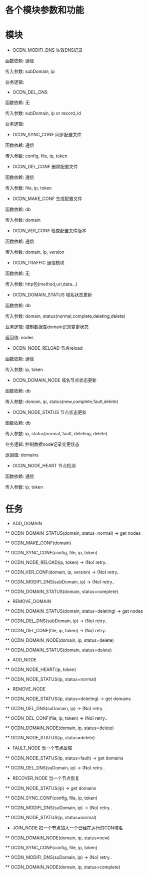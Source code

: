 各个模块参数和功能
================

# 模块

* OCDN_MODIFI_DNS 生效DNS记录

函数依赖: 通信

传入参数: subDomain, ip

业务逻辑: 


* OCDN_DEL_DNS

函数依赖: 无

传入参数: subDomain, ip or record_id

业务逻辑: 


* OCDN_SYNC_CONF 同步配置文件

函数依赖: 通信

传入参数: config, file, ip, token


* OCDN_DEL_CONF 删除配置文件

函数依赖: 通信

传入参数: file, ip, token


* OCDN_MAKE_CONF 生成配置文件

函数依赖: db

传入参数: domain


* OCDN_VER_CONF 检查配置文件版本

函数依赖: 通信

传入参数: domain, ip, version


* OCDN_TRAFFIC 通信模块

函数依赖: 无

传入参数: http包(method,url,data...)


* OCDN_DOMAIN_STATUS 域名状态更新

函数依赖: db

传入参数: domain, status(normal,complete,deleting,delete)

业务逻辑: 控制数据库domain记录变更状态

返回值: nodes


* OCDN_NODE_RELOAD 节点reload

函数依赖: 通信

传入参数: ip, token


* OCDN_DOMAIN_NODE 域名节点状态更新

函数依赖: db

传入参数: domain, ip, status(new,complete,fault,delete)


* OCDN_NODE_STATUS 节点状态更新

函数依赖: db

传入参数: ip, status(normal, fault, deleting, delete)

业务逻辑: 控制数据node记录变更状态

返回值: domains


* OCDN_NODE_HEART 节点检测

函数依赖: 通信

传入参数: ip, token


# 任务

* ADD_DOMAIN

** OCDN_DOMAIN_STATUS(domain, status=normal) -> get nodes

** OCDN_MAKE_CONF(domain)

** OCDN_SYNC_CONF(config, file, ip, token)

** OCDN_NODE_RELOAD(ip, token) -> (No) retry..

** OCDN_VER_CONF(domain, ip, version) -> (No) retry..

** OCDN_MODIFI_DNS(subDomain, ip) -> (No) retry..

** OCDN_DOMAIN_STATUS(domain, status=complete)

* REMOVE_DOMAIN

** OCDN_DOMAIN_STATUS(domain, status=deleting) -> get nodes

** OCDN_DEL_DNS(subDomain, ip) -> (No) retry..

** OCDN_DEL_CONF(file, ip, token) -> (No) retry..

** OCDN_DOMAIN_NODE(domain, ip, status=delete)

** OCDN_DOMAIN_STATUS(domain, status=delete)


* ADD_NODE

** OCDN_NODE_HEART(ip, token)

** OCDN_NODE_STATUS(ip, status=normal)


* REMOVE_NODE

** OCDN_NODE_STATUS(ip, status=deleting) -> get domains

** OCDN_DEL_DNS(suDomain, ip) -> (No) retry..

** OCDN_DEL_CONF(file, ip, token) -> (No) retry..

** OCDN_DOMAIN_NODE(domain, ip, status=delete)

** OCDN_NODE_STATUS(ip, status=delete)


* FAULT_NODE 当一个节点故障

** OCDN_NODE_STATUS(ip, status=fault) -> get domains

** OCDN_DEL_DNS(suDomain, ip) -> (No) retry..


* RECOVER_NODE 当一个节点恢复

** OCDN_NODE_STATUS(ip) -> get domains

** OCDN_SYNC_CONF(config, file, ip, token)

** OCDN_MODIFI_DNS(suDomain, ip) -> (No) retry..

** OCDN_NODE_STATUS(ip, status=normal)


* JOIN_NODE 把一个节点加入一个已经在运行的CDN域名

** OCDN_DOMAIN_NODE(domain, ip, status=new)

** OCDN_SYNC_CONF(config, file, ip, token)

** OCDN_MODIFI_DNS(suDomain, ip) -> (No) retry..

** OCDN_DOMAIN_NODE(domain, ip, status=complete)



